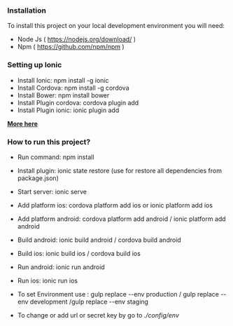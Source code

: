 ### Installation

To install this project on your local development environment you will need:
* Node Js ( https://nodejs.org/download/ )
* Npm     ( https://github.com/npm/npm )

### Setting up Ionic

* Install Ionic: npm install -g ionic
* Install Cordova: npm install -g cordova
* Install Bower: npm install bower
* Install Plugin cordova: cordova plugin add <plugin-package-name>
* Install Plugin ionic: ionic plugin add <plugin-package-name>

**[More here](https://github.com/rotati/wiki/wiki/Getting-Start-Mobile-Hybrid-App-with-Ionic)**

### How to run this project?

* Run command: npm install
* Install plugin: ionic state restore (use for restore all dependencies from package.json)
* Start server: ionic serve
* Add platform ios: cordova platform add ios or ionic platform add ios
* Add platform android: cordova platform add android / ionic platform add android
* Build android: ionic build android / cordova build android
* Build ios: ionic build ios / cordova build ios
* Run android: ionic run android
* Run ios: ionic run ios
* To set Environment use : gulp replace --env production / gulp replace --env development /gulp replace --env staging

* To change or add url or secret key by go to _./config/env_
